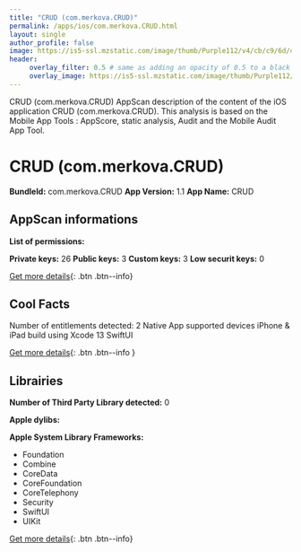 ```yaml
---
title: "CRUD (com.merkova.CRUD)"
permalink: /apps/ios/com.merkova.CRUD.html
layout: single
author_profile: false
image: https://is5-ssl.mzstatic.com/image/thumb/Purple112/v4/cb/c9/6d/cbc96d3e-aa28-f4ce-cf17-b474bf6d4088/AppIcon-1x_U007emarketing-0-7-0-85-220.png/512x512bb.jpg
header: 
     overlay_filter: 0.5 # same as adding an opacity of 0.5 to a black background
     overlay_image: https://is5-ssl.mzstatic.com/image/thumb/Purple112/v4/cb/c9/6d/cbc96d3e-aa28-f4ce-cf17-b474bf6d4088/AppIcon-1x_U007emarketing-0-7-0-85-220.png/512x512bb.jpg
---
```

CRUD (com.merkova.CRUD) AppScan description of the content of the iOS application CRUD (com.merkova.CRUD). This analysis is based on the Mobile App Tools : AppScore, static analysis, Audit and the Mobile Audit App Tool.

# CRUD (com.merkova.CRUD)

**BundleId:** com.merkova.CRUD
**App Version:** 1.1
**App Name:** CRUD


## AppScan informations 

**List of permissions:** 
  
  
**Private keys:** 26
**Public keys:** 3
**Custom keys:** 3
**Low securit keys:** 0
  
[Get more details](/pricing.html){: .btn .btn--info}

## Cool Facts

Number of entitlements detected: 2
Native App
supported devices iPhone & iPad
build using Xcode 13
SwiftUI
  
[Get more details](/pricing.html){: .btn .btn--info }

## Librairies 
**Number of Third Party Library detected:** 0


**Apple dylibs:**


**Apple System Library Frameworks:**
- Foundation
- Combine
- CoreData
- CoreFoundation
- CoreTelephony
- Security
- SwiftUI
- UIKit


  
[Get more details](/pricing.html){: .btn .btn--info}

